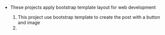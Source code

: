 <ul>
  <li>These projects apply bootstrap template layout for web development</li>
  <ol>
    <li> This project use bootstrap template to create the post with a button and image</li>
    <li></li>
  </ol>
</ul>

